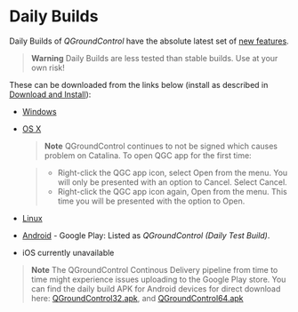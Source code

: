# Daily Builds

Daily Builds of *QGroundControl* have the absolute latest set of [new features](../releases/daily_build_new_features.md).

> **Warning** Daily Builds are less tested than stable builds.
  Use at your own risk!

These can be downloaded from the links below (install as described in [Download and Install](../getting_started/download_and_install.md)):

* [Windows](https://s3-us-west-2.amazonaws.com/qgroundcontrol/builds/master/QGroundControl-installer.exe)
* [OS X](https://s3-us-west-2.amazonaws.com/qgroundcontrol/builds/master/QGroundControl.dmg)
  > **Note** QGroundControl continues to not be signed which causes problem on Catalina. To open QGC app for the first time:

  > *   Right-click the QGC app icon, select Open from the menu. You will only be presented with an option to Cancel. Select Cancel.
  > *   Right-click the QGC app icon again, Open from the menu. This time you will be presented with the option to Open.

* [Linux](https://s3-us-west-2.amazonaws.com/qgroundcontrol/builds/master/QGroundControl.AppImage)
* [Android](https://play.google.com/store/apps/details?id=org.mavlink.qgroundcontrolbeta) - Google Play: Listed as *QGroundControl (Daily Test Build)*.
* iOS currently unavailable

> **Note** The QGroundControl Continous Delivery pipeline from time to time might experience issues uploading to the Google Play store. You can find the daily build APK for Android devices for direct download here: [QGroundControl32.apk](https://qgroundcontrol.s3-us-west-2.amazonaws.com/builds/master/QGroundControl32.apk), and [QGroundControl64.apk](https://qgroundcontrol.s3-us-west-2.amazonaws.com/builds/master/QGroundControl64.apk)
